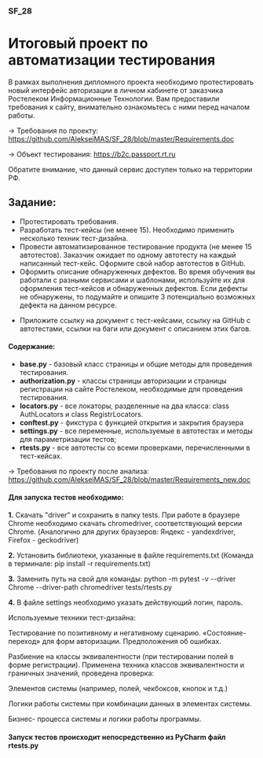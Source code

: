 ### SF_28
# Итоговый проект по автоматизации тестирования

В рамках выполнения дипломного проекта необходимо протестировать новый интерфейс авторизации в личном кабинете от заказчика Ростелеком Информационные Технологии. 
Вам предоставили требования к сайту, внимательно ознакомьтесь с ними перед началом работы. 

→ Требования по проекту: https://github.com/AlekseiMAS/SF_28/blob/master/Requirements.doc

→ Объект тестирования: https://b2c.passport.rt.ru

Обратите внимание, что данный сервис доступен только на территории РФ. 

## Задание:

- Протестировать требования.
- Разработать тест-кейсы (не менее 15). Необходимо применить несколько техник тест-дизайна.
- Провести автоматизированное тестирование продукта (не менее 15 автотестов). 
  Заказчик ожидает по одному автотесту на каждый написанный тест-кейс. Оформите свой набор автотестов в GitHub.
- Оформить описание обнаруженных дефектов. Во время обучения вы работали с разными сервисами и шаблонами, 
  используйте их для оформления тест-кейсов и обнаруженных дефектов. 
  Если дефекты не обнаружены, то подумайте и опишите 3 потенциально возможных дефекта на данном ресурсе.

* Приложите ссылку на документ с тест-кейсами, ссылку на GitHub с автотестами, ссылки на баги или документ с описанием этих багов.

#### Содержание:
+ **base.py** - базовый класс страницы и общие методы для проведения тестирования.  
+ **authorization.py** - классы страницы авторизации и страницы регистрации на сайте Ростелеком, необходимые для проведения тестирования.  
+ **locators.py** - все локаторы, разделенные на два класса: class AuthLocators и class RegistrLocators.  
+ **conftest.py** - фикстура с функцией открытия и закрытия браузера  
+ **settings.py** - все переменные, используемые в автотестах и методы для параметризации тестов;  
+ **rtests.py** - все автотесты со всеми проверками, перечисленными в тест-кейсах.  

→ Требования по проекту после анализа: https://github.com/AlekseiMAS/SF_28/blob/master/Requirements_new.doc

#### Для запуска тестов необходимо:
  **1.** Cкачать "driver" и сохранить в папку tests.
  При работе в браузере Chrome необходимо скачать chromedriver, соответствующий версии Chrome.
  (Аналогично для других браузеров: Яндекс - yandexdriver, Firefox - geckodriver)

  **2.** Установить библиотеки, указанные в файле requirements.txt
(Команда в терминале: pip install -r requirements.txt)

  **3.** Заменить путь на свой для команды: python -m pytest -v --driver Chrome --driver-path chromedriver tests/rtests.py
  
  **4.** В файле settings необходимо указать действующий логин, пароль.

Используемые техники тест-дизайна:

Тестирование по позитивному и негативному сценарию. «Состояние-переход» для форм авторизации. Предположения об ошибках.

Разбиение на классы эквивалентности (при тестировании полей в форме регистрации).
Применена техника классов эквивалентности и граничных значений, проведена проверка:

Элементов системы (например, полей, чекбоксов, кнопок и т.д.)

Логики работы системы при комбинации данных в элементах системы.

Бизнес- процесса системы и логики работы программы.

#### Запуск тестов происходит непосредственно из PyCharm файл rtests.py
